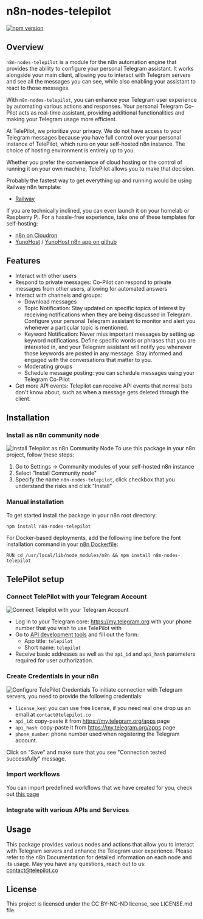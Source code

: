 # n8n-nodes-telepilot

[![npm version](https://badge.fury.io/js/n8n-nodes-telepilot.svg)](https://badge.fury.io/js/n8n-nodes-telepilot)

## Overview

`n8n-nodes-telepilot` is a module for the n8n automation engine that provides the ability to configure your personal Telegram assistant. 
It works alongside your main client, allowing you to interact with Telegram servers and see all the messages you can see, 
while also enabling your assistant to react to those messages.

With `n8n-nodes-telepilot`, you can enhance your Telegram user experience by automating various actions and responses. 
Your personal Telegram Co-Pilot acts as real-time assistant, providing additional functionalities and making your Telegram usage more efficient.

At TelePilot, we prioritize your privacy. We do not have access to your Telegram messages because you have full control over your personal instance of TelePilot, 
which runs on your self-hosted n8n instance. The choice of hosting environment is entirely up to you. 

Whether you prefer the convenience of cloud hosting or the control of running it on your own machine, TelePilot allows you to make that decision. 

Probably the fastest way to get everything up and running would be using Railway n8n template:

 - [Railway](https://railway.app/new/template/zo8wVU)

If you are technically inclined, you can even launch it on your homelab or Raspberry Pi. 
For a hassle-free experience, take one of these templates for self-hosting:

 - [n8n on Cloudron](https://www.cloudron.io/store/io.n8n.cloudronapp.html)
 - [YunoHost](https://yunohost.org/en/app_n8n) / [YunoHost n8n app on github](https://github.com/YunoHost-Apps/n8n_ynh)

## Features

- Interact with other users
- Respond to private messages: Co-Pilot can respond to private messages from other users, allowing for automated answers
- Interact with channels and groups:
	- Download messages
	- Topic Notification: Stay updated on specific topics of interest by receiving notifications when they are being discussed in Telegram. 
    Configure your personal Telegram assistant to monitor and alert you whenever a particular topic is mentioned.
	- Keyword Notification: Never miss important messages by setting up keyword notifications.
    Define specific words or phrases that you are interested in, and your Telegram assistant will notify you whenever those keywords are posted in any message. 
    Stay informed and engaged with the conversations that matter to you.
	- Moderating groups
  - Schedule message posting: you can schedule messages using your Telegram Co-Pilot
- Get more API events: Telepilot can receive API events that normal bots don't know about, such as when a message gets deleted through the client.


## Installation

### Install as n8n community node
![Install Telepilot as n8n Community Node](https://telepilot.co/assets/images/install-community-node-1.png)
To use this package in your n8n project, follow these steps:

1. Go to Settings -> Community modules of your self-hosted n8n instance
2. Select "Install Community node"
3. Specify the name `n8n-nodes-telepilot`, click checkbox that you understand the risks and click "Install"

### Manual installation

To get started install the package in your n8n root directory:

`npm install n8n-nodes-telepilot`

For Docker-based deployments, add the following line before the font installation command in your [n8n Dockerfile](https://github.com/n8n-io/n8n/blob/master/docker/images/n8n/Dockerfile):

`RUN cd /usr/local/lib/node_modules/n8n && npm install n8n-nodes-telepilot`

## TelePilot setup

### Connect TelePilot with your Telegram Account
![Connect Telepilot with your Telegram Account](https://telepilot.co/assets/images/telegram-api-1.png)
- Log in to your Telegram core: https://my.telegram.org with your phone number that you wish to use TelePilot with
- Go to [API development tools](https://my.telegram.org/apps) and fill out the form:
  - App title: `telepilot`
  - Short name: `telepilot`
- Receive basic addresses as well as the `api_id` and `api_hash` parameters required for user authorization.

### Create Credentials in your n8n
![Configure TelePilot Credentials](https://telepilot.co/assets/images/credentials-1.png)
To initiate connection with Telegram servers, you need to provide the following credentials:
- `license_key`: you can use free license, if you need real one drop us an email at `contact@telepilot.co`
- `api_id`: copy-paste it from https://my.telegram.org/apps page
- `api_hash`: copy-paste it from https://my.telegram.org/apps page
- `phone_number`: phone number used when registering the Telegram account.

Click on "Save" and make sure that you see "Connection tested successfully" message. 

### Import workflows

You can import predefined workflows that we have created for you, check out [this page](https://telepilot.co/workflows)

### Integrate with various APIs and Services

## Usage
This package provides various nodes and actions that allow you to interact with Telegram servers and enhance the Telegram user experience. 
Please refer to the n8n Documentation for detailed information on each node and its usage.
May you have any questions, reach out to us: contact@telepilot.co

## License
This project is licensed under the CC BY-NC-ND license, see LICENSE.md file.
